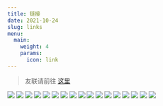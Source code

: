 ```yaml
---
title: 链接
date: 2021-10-24
slug: links
menu:
  main:
    weight: 4
    params:
      icon: link
---
```


> 友联请前往 [这里](https://fzf404.art/#/link)

[![](https://github-readme-stats.vercel.app/api/pin/?username=fzf404&repo=Monit&bg_color=f5f5fa)](https://github.com/fzf404/Monit)
[![](https://github-readme-stats.vercel.app/api/pin/?username=fzf404&repo=webrtc&bg_color=f5f5fa)](https://github.com/fzf404/webrtc)
[![](https://github-readme-stats.vercel.app/api/pin/?username=fzf404&repo=favor&bg_color=f5f5fa)](https://github.com/fzf404/favor)
[![](https://github-readme-stats.vercel.app/api/pin/?username=fzf404&repo=Pixxel&bg_color=f5f5fa)](https://github.com/fzf404/Pixxel)
[![](https://github-readme-stats.vercel.app/api/pin/?username=fzf404&repo=Tabox&bg_color=f5f5fa)](https://github.com/fzf404/Tabox)
[![](https://github-readme-stats.vercel.app/api/pin/?username=fzf404&repo=CameraHelper&bg_color=f5f5fa)](https://github.com/fzf404/CameraHelper)
[![](https://github-readme-stats.vercel.app/api/pin/?username=fzf404&repo=TextHider&bg_color=f5f5fa)](https://github.com/fzf404/TextHider)
[![](https://github-readme-stats.vercel.app/api/pin/?username=fzf404&repo=intro&bg_color=f5f5fa)](https://github.com/fzf404/intro)
[![](https://github-readme-stats.vercel.app/api/pin/?username=fzf404&repo=Sedom&bg_color=f5f5fa)](https://github.com/fzf404/Sedom)
[![](https://github-readme-stats.vercel.app/api/pin/?username=fzf404&repo=GoWebHooks&bg_color=f5f5fa)](https://github.com/fzf404/WebHooks)
[![](https://github-readme-stats.vercel.app/api/pin/?username=QinLiStudio&repo=Conship&bg_color=f5f5fa)](https://github.com/QinLiStudio/Conship)
[![](https://github-readme-stats.vercel.app/api/pin/?username=fzf404&repo=gover&bg_color=f5f5fa)](https://github.com/fzf404/gover)
[![](https://github-readme-stats.vercel.app/api/pin/?username=fzf404&repo=todo-tech&bg_color=f5f5fa)](https://github.com/fzf404/todo-tech)
[![](https://github-readme-stats.vercel.app/api/pin/?username=fzf404&repo=gin-socket&bg_color=f5f5fa)](https://github.com/fzf404/gover)
[![](https://github-readme-stats.vercel.app/api/pin/?username=fzf404&repo=MiniSys&bg_color=f5f5fa)](https://github.com/fzf404/MiniSys)
[![](https://github-readme-stats.vercel.app/api/pin/?username=fzf404&repo=winmine-crack&bg_color=f5f5fa)](https://github.com/fzf404/MineCrack)
[![](https://github-readme-stats.vercel.app/api/pin/?username=fzf404&repo=BadUSB&bg_color=f5f5fa)](https://github.com/fzf404/BadUSB)
